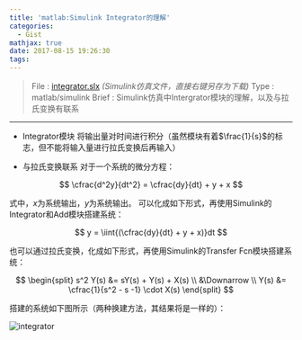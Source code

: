 ```yaml
---
title: 'matlab:Simulink Integrator的理解'
categories:
  - Gist
mathjax: true
date: 2017-08-15 19:26:30
tags:
---
```


> File : [integrator.slx](integrator.slx) *(Simulink仿真文件，直接右键另存为下载)*
> Type : matlab/simulink
> Brief : Simulink仿真中Intergrator模块的理解，以及与拉氏变换有联系

<!-- more -->

---

 - Integrator模块
将输出量对时间进行积分（虽然模块有着$\frac{1}{s}$的标志，但不能将输入量进行拉氏变换后再输入）

 - 与拉氏变换联系
对于一个系统的微分方程：

$$
\cfrac{d^2y}{dt^2} = \cfrac{dy}{dt} + y + x
$$

式中，$x$为系统输出，$y$为系统输出。
可以化成如下形式，再使用Simulink的Integrator和Add模块搭建系统：

$$
y = \iint{(\cfrac{dy}{dt} + y + x)}dt
$$

也可以通过拉氏变换，化成如下形式，再使用Simulink的Transfer Fcn模块搭建系统：

$$
\begin{split}
s^2 Y(s) &= sY(s) + Y(s) + X(s) \\
&\Downarrow \\
Y(s) &= \cfrac{1}{s^2 - s -1} \cdot X(s)
\end{split}
$$

搭建的系统如下图所示（两种换建方法，其结果将是一样的）：

![integrator](integrator.png)
